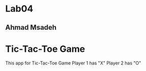 # Lab04
## Ahmad Msadeh
# Tic-Tac-Toe Game
This app for Tic-Tac-Toe Game
Player 1 has "X"
Player 2 has "O"